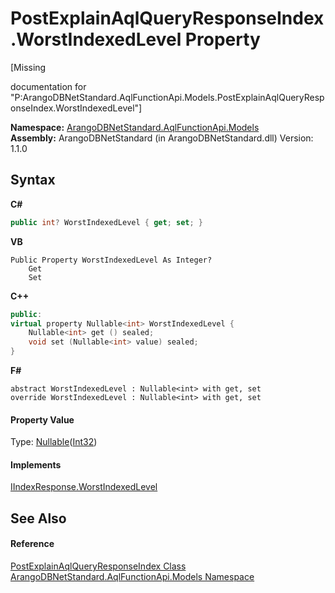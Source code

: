 # PostExplainAqlQueryResponseIndex.WorstIndexedLevel Property 
 

\[Missing <summary> documentation for "P:ArangoDBNetStandard.AqlFunctionApi.Models.PostExplainAqlQueryResponseIndex.WorstIndexedLevel"\]

**Namespace:**&nbsp;<a href="e03acbe1-782e-533e-7ffe-cd51613ed54f">ArangoDBNetStandard.AqlFunctionApi.Models</a><br />**Assembly:**&nbsp;ArangoDBNetStandard (in ArangoDBNetStandard.dll) Version: 1.1.0

## Syntax

**C#**<br />
``` C#
public int? WorstIndexedLevel { get; set; }
```

**VB**<br />
``` VB
Public Property WorstIndexedLevel As Integer?
	Get
	Set
```

**C++**<br />
``` C++
public:
virtual property Nullable<int> WorstIndexedLevel {
	Nullable<int> get () sealed;
	void set (Nullable<int> value) sealed;
}
```

**F#**<br />
``` F#
abstract WorstIndexedLevel : Nullable<int> with get, set
override WorstIndexedLevel : Nullable<int> with get, set
```


#### Property Value
Type: <a href="https://docs.microsoft.com/dotnet/api/system.nullable-1" target="_blank" rel="noopener noreferrer">Nullable</a>(<a href="https://docs.microsoft.com/dotnet/api/system.int32" target="_blank" rel="noopener noreferrer">Int32</a>)

#### Implements
<a href="4d2bf53e-9f18-7baf-d58e-00cb9e436727">IIndexResponse.WorstIndexedLevel</a><br />

## See Also


#### Reference
<a href="da0362a5-de95-6550-5569-177a7fbb9a53">PostExplainAqlQueryResponseIndex Class</a><br /><a href="e03acbe1-782e-533e-7ffe-cd51613ed54f">ArangoDBNetStandard.AqlFunctionApi.Models Namespace</a><br />